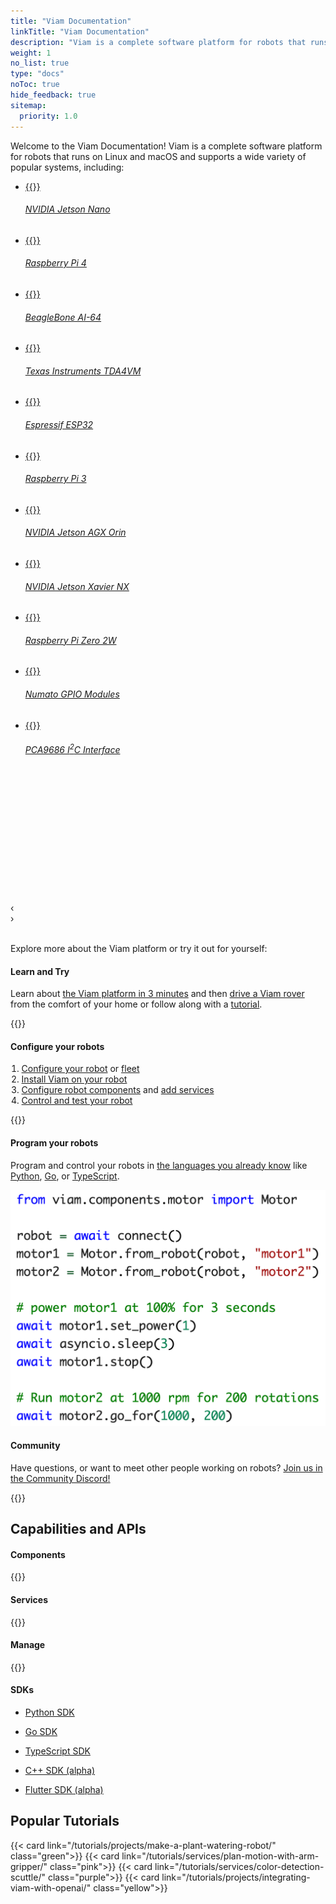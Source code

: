 ```yaml
---
title: "Viam Documentation"
linkTitle: "Viam Documentation"
description: "Viam is a complete software platform for robots that runs on any 64-bit Linux OS and macOS."
weight: 1
no_list: true
type: "docs"
noToc: true
hide_feedback: true
sitemap:
  priority: 1.0
---
```

<div class="max-page">
  <p>
    Welcome to the Viam Documentation!
    Viam is a complete software platform for robots that runs on Linux and macOS and supports a wide variety of popular systems, including:
  </p>
</div>

<div id="board-carousel" class="carousel max-page">
  <ul tabindex="0">
    <li id="c1_slide1">
      <a href="installation/prepare/jetson-nano-setup/">
        {{<imgproc src="installation/thumbnails/jetson-nano-dev-kit.png" resize="x60" declaredimensions=true alt="NVIDIA Jetson Nano">}}
        <h6>NVIDIA Jetson Nano</h6>
      </a>
    </li>
    <li id="c1_slide2">
      <a href="installation/prepare/rpi-setup/">
        {{<imgproc src="installation/thumbnails/raspberry-pi-4-b-2gb.png" resize="x60" declaredimensions=true alt="Raspberry Pi">}}
        <h6>Raspberry Pi 4</h6>
      </a>
    </li>
    <li id="c1_slide3">
      <a href="installation/prepare/beaglebone-setup/">
        {{<imgproc src="installation/thumbnails/beaglebone.png" resize="x60" declaredimensions=true alt="BeagleBone A I-64">}}
        <h6>BeagleBone AI-64</h6>
      </a>
    </li>
    <li id="c1_slide4">
      <a href="installation/prepare/sk-tda4vm/">
        {{<imgproc src="installation/thumbnails/tda4vm.png" resize="x60" declaredimensions=true alt="S K - T D A 4 V M">}}
        <h6>Texas Instruments TDA4VM</h6>
      </a>
    </li>
    <li id="c1_slide5">
      <a href="installation/prepare/microcontrollers/">
        {{<imgproc src="installation/thumbnails/esp32-espressif.png" resize="x60" declaredimensions=true alt="E S P 32 - espressif">}}
        <h6>Espressif ESP32</h6>
      </a>
    </li>
    <li id="c1_slide6">
      <a href="installation/prepare/rpi-setup/">
        {{<imgproc src="installation/thumbnails/rpi-3.png" alt="Raspberry Pi 3" resize="x60" declaredimensions=true >}}
        <h6>Raspberry Pi 3</h6>
      </a>
    </li>
    <li id="c1_slide7">
      <a href="installation/prepare/jetson-agx-orin-setup/">
        {{<imgproc src="installation/thumbnails/jetson-agx-orin-dev-kit.png" alt="Jetson A G X Orin Developer Kit" resize="x60" declaredimensions=true >}}
        <h6>NVIDIA Jetson AGX Orin</h6>
      </a>
    </li>
    <li id="c1_slide8">
      <a href="components/board/jetson/">
        {{<imgproc src="installation/thumbnails/jetson-xavier.png" alt="Jetson Xavier NX Dev Kit" resize="x60" declaredimensions=true >}}
        <h6>NVIDIA Jetson Xavier NX</h6>
      </a>
    </li>
    <li id="c1_slide9">
      <a href="installation/prepare/rpi-setup/">
        {{<imgproc src="installation/thumbnails/raspberry-pi-zero-2w.png" alt="Raspberry Pi" resize="x60" declaredimensions=true >}}
        <h6>Raspberry Pi Zero 2W</h6>
      </a>
    </li>
    <li id="c1_slide10">
      <a href="components/board/numato/">
        {{<imgproc src="installation/thumbnails/numato.png" alt="Numato GPIO Modules" resize="x60" declaredimensions=true >}}
        <h6>Numato GPIO Modules</h6>
      </a>
    </li>
    <li id="c1_slide11">
      <a href="components/board/pca9685/">
        {{<imgproc src="installation/thumbnails/pca9685.png" alt="P C A 9685 I 2 C Interface" resize="x60" declaredimensions=true >}}
        <h6>PCA9686 I<sup>2</sup>C Interface</h6>
      </a>
    </li>
  </ul>
  <ol style="visibility: hidden" aria-hidden="true">
    <li><a href="#c1_slide1">NVIDIA Jetson Nano</a></li>
    <li><a href="#c1_slide2">Raspberry Pi 4</a></li>
    <li><a href="#c1_slide3">BeagleBone AI-64</a></li>
    <li><a href="#c1_slide4">Texas Instruments TDA4VM</a></li>
    <li><a href="#c1_slide5">Espressif ESP32</a></li>
    <li><a href="#c1_slide6">Raspberry Pi 3</a></li>
    <li><a href="#c1_slide7">NVIDIA Jetson AGX Orin</a></li>
    <li><a href="#c1_slide8">NVIDIA Jetson Xavier NX</a></li>
    <li><a href="#c1_slide9">Raspberry Pi Zero 2W</a></li>
    <li><a href="#c1_slide10">Numato GPIO Modules</a></li>
    <li><a href="#c1_slide11">PCA9686 I<sup>2</sup>C Interface</a></li>
  </ol>
  <div class="prev" style="display: block">‹</div>
  <div class="next" style="display: block">›</div>
</div>
<br>

<div class="max-page">
  <p>
    Explore more about the Viam platform or try it out for yourself:
  </p>
</div>

<div class="cards max-page">
  <div class="row">
      <div class="col hover-card landing yellow">
        <div>
          <h4>Learn and Try</h4>
          <p style="text-align: left;">
            Learn about <a href="viam/">the Viam platform in 3 minutes</a> and then
            <a href="try-viam/">drive a Viam rover</a> from the comfort of your home or follow along with a <a href="tutorials/"> tutorial</a>.</p>
        </div>
        {{<gif webm_src="/img/rover.webm" mp4_src="/img/rover.mp4" alt="A Viam Rover moving about">}}
      </div>
      <div class="col hover-card landing purple">
        <div>
        <h4>Configure your robots</h4>
        <div style="text-align: left">
          <ol style="padding-inline-start: 1.1rem">
            <li><a href="manage/configuration/">Configure your robot</a> or <a href="manage/fleet/">fleet</a></li>
            <li><a href="installation/">Install Viam on your robot</a></li>
            <li><a href="components/">Configure robot components</a> and <a href="services/">add services</a></li>
            <li><a href="manage/fleet/robots/#control">Control and test your robot</a></li>
          </ol>
        </div>
        {{<gif webm_src="/img/blink.webm" mp4_src="/img/blink.mp4" alt="A blinking L.E.D. connected to a Raspberry Pi">}}
        </div>
      </div>
      <div class="col hover-card landing teal">
        <div>
          <h4>Program your robots</h4>
          <p style="text-align: left;">
            Program and control your robots in <a href="program/apis/"> the languages you already know</a> like <a href="https://python.viam.dev/">Python</a>, <a href="https://pkg.go.dev/go.viam.com/rdk">Go</a>, or <a href="https://ts.viam.dev/">TypeScript</a>.
          </p>
        </div>
        <div class="hover-card-img">
          <img src="img/code.png" alt="Robot code" loading="lazy">
        </div>
      </div>
      <div class="col hover-card landing pink">
        <div>
          <h4>Community</h4>
          <p style="text-align: left;">Have questions, or want to meet other people working on robots? <a href="https://discord.gg/viam">Join us in the Community Discord!</a></p>
        </div>
        {{<gif webm_src="/img/heart.webm" mp4_src="/img/heart.mp4" alt="A robot drawing a heart">}}
      </div>
    </div>
</div>

<h2>Capabilities and APIs</h2>

<div class="cards max-page">
  <div class="row">
    <div class="col sectionlist">
        <div>
        <h4>Components</h4>
        {{<sectionlist sectiontitle="components">}}
        </div>
    </div>
    <div class="col sectionlist">
        <div>
        <h4>Services</h4>
        {{<sectionlist sectiontitle="services">}}
        </div>
    </div>
    <div class="col sectionlist">
        <div>
        <h4>Manage</h4>
        {{<sectionlist sectiontitle="manage">}}
        </div>
    </div>
    <div class="col sectionlist">
        <div>
        <h4>SDKs</h4>
        <ul class="sectionlist">
        <a href="https://python.viam.dev/" target="_blank"><li><p>Python SDK</p></li></a>
        <a href="https://pkg.go.dev/go.viam.com/rdk" target="_blank"><li><p>Go SDK</p></li></a>
        <a href="https://ts.viam.dev/" target="_blank"><li><p>TypeScript SDK</p></li></a>
        <a href="https://cpp.viam.dev/" target="_blank"><li><p>C++ SDK (alpha)</p></li></a>
        <a href="https://github.com/viamrobotics/viam-flutter-sdk" target="_blank"><li><p>Flutter SDK (alpha)</p></li></a>
        </ul>
        </div>
    </div>
  </div>
</div>

<h2>Popular Tutorials</h2>

<div class="cards max-page">
  <div class="row">
    {{< card link="/tutorials/projects/make-a-plant-watering-robot/" class="green">}}
    {{< card link="/tutorials/services/plan-motion-with-arm-gripper/" class="pink">}}
    {{< card link="/tutorials/services/color-detection-scuttle/" class="purple">}}
    {{< card link="/tutorials/projects/integrating-viam-with-openai/" class="yellow">}}
  </div>
</div>

<script type="text/javascript" src="js/carousel-min.js"></script>
<link rel="stylesheet" href="css/carousel-min.css">
